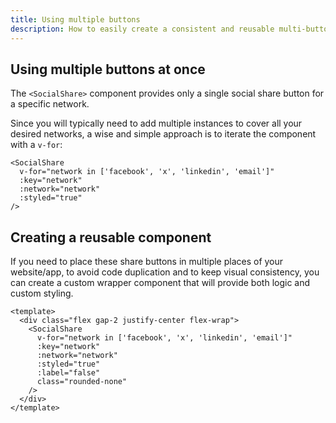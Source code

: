 ```yaml
---
title: Using multiple buttons
description: How to easily create a consistent and reusable multi-button component.
---
```


## Using multiple buttons at once

The `<SocialShare>` component provides only a single social share button for a specific network.

Since you will typically need to add multiple instances to cover all your desired networks, a wise and simple approach is to iterate the component with a `v-for`:

```vue
<SocialShare
  v-for="network in ['facebook', 'x', 'linkedin', 'email']"
  :key="network"
  :network="network"
  :styled="true"
/>
```

## Creating a reusable component

If you need to place these share buttons in multiple places of your website/app, to avoid code duplication and to keep visual consistency, you can create a custom wrapper component that will provide both logic and custom styling.

```vue[ShareButtons.vue]
<template>
  <div class="flex gap-2 justify-center flex-wrap">
    <SocialShare
      v-for="network in ['facebook', 'x', 'linkedin', 'email']"
      :key="network"
      :network="network"
      :styled="true"
      :label="false"
      class="rounded-none"
    />
  </div>
</template>
```
